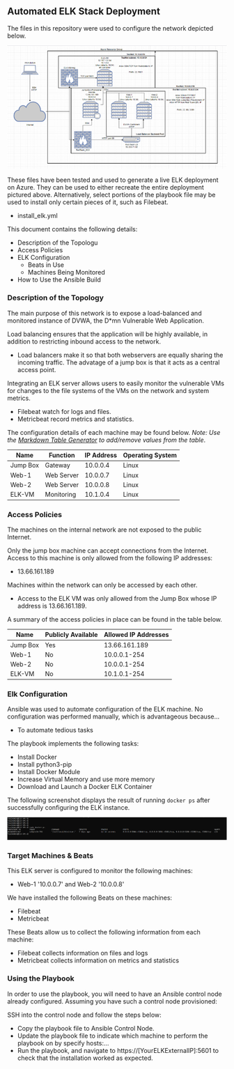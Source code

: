 ## Automated ELK Stack Deployment

The files in this repository were used to configure the network depicted below.

![](Images/ProjectDiagram.png)

These files have been tested and used to generate a live ELK deployment on Azure. They can be used to either recreate the entire deployment pictured above. Alternatively, select portions of the playbook file may be used to install only certain pieces of it, such as Filebeat.

  - install_elk.yml

This document contains the following details:
- Description of the Topologu
- Access Policies
- ELK Configuration
  - Beats in Use
  - Machines Being Monitored
- How to Use the Ansible Build


### Description of the Topology

The main purpose of this network is to expose a load-balanced and monitored instance of DVWA, the D*mn Vulnerable Web Application.

Load balancing ensures that the application will be highly available, in addition to restricting inbound access to the network.
- Load balancers make it so that both webservers are equally sharing the incoming traffic. The advatage of a jump box is that it acts as a central access point.

Integrating an ELK server allows users to easily monitor the vulnerable VMs for changes to the file systems of the VMs on the network and system metrics.
- Filebeat watch for logs and files.
- Metricbeat record metrics and statistics.

The configuration details of each machine may be found below.
_Note: Use the [Markdown Table Generator](http://www.tablesgenerator.com/markdown_tables) to add/remove values from the table_.

| Name     | Function   | IP Address | Operating System |
|----------|------------|------------|------------------|
| Jump Box | Gateway    | 10.0.0.4   | Linux            |
| Web-1    | Web Server | 10.0.0.7   | Linux            |
| Web-2    | Web Server | 10.0.0.8   | Linux            |
| ELK-VM   | Monitoring | 10.1.0.4   | Linux            |

### Access Policies

The machines on the internal network are not exposed to the public Internet. 

Only the jump box machine can accept connections from the Internet. Access to this machine is only allowed from the following IP addresses:
- 13.66.161.189

Machines within the network can only be accessed by each other.
- Access to the ELK VM was only allowed from the Jump Box whose IP address is 13.66.161.189.

A summary of the access policies in place can be found in the table below.

| Name     | Publicly Available | Allowed IP Addresses |
|----------|--------------------|----------------------|
| Jump Box | Yes                | 13.66.161.189        |
| Web-1    | No                 | 10.0.0.1-254         |
| Web-2    | No                 | 10.0.0.1-254         |
| ELK-VM   | No                 | 10.1.0.1-254         |

### Elk Configuration

Ansible was used to automate configuration of the ELK machine. No configuration was performed manually, which is advantageous because...
- To automate tedious tasks

The playbook implements the following tasks:
- Install Docker
- Install python3-pip
- Install Docker Module
- Increase Virtual Memory and use more memory
- Download and Launch a Docker ELK Container

The following screenshot displays the result of running `docker ps` after successfully configuring the ELK instance.

![](Images/docker_ps_output.png)

### Target Machines & Beats
This ELK server is configured to monitor the following machines:
- Web-1 '10.0.0.7' and Web-2 '10.0.0.8'

We have installed the following Beats on these machines:
- Filebeat
- Metricbeat

These Beats allow us to collect the following information from each machine:
- Filebeat collects information on files and logs
- Metricbeat collects information on metrics and statistics

### Using the Playbook
In order to use the playbook, you will need to have an Ansible control node already configured. Assuming you have such a control node provisioned: 

SSH into the control node and follow the steps below:
- Copy the playbook file to Ansible Control Node.
- Update the playbook file to indicate which machine to perform the playbook on by specify hosts:...
- Run the playbook, and navigate to https://[YourELKExternalIP]:5601 to check that the installation worked as expected.
